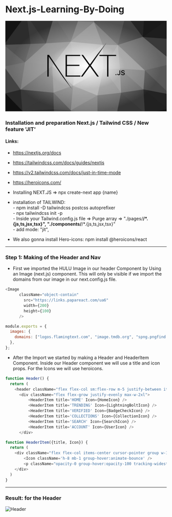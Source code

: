 # Next.js-Learning-By-Doing

![Next](/images/next.jpeg)

### Installation and preparation Next.js / Tailwind CSS / New feature 'JIT' 
#### Links: 
- https://nextjs.org/docs
- https://tailwindcss.com/docs/guides/nextjs
- https://v2.tailwindcss.com/docs/just-in-time-mode
- https://heroicons.com/

- Installing NEXT.JS => npx create-next app {name}
- installation of TAILWIND: <br> - npm install -D tailwindcss postcss autoprefixer
                            <br> - npx tailwindcss init -p
                            <br> - Inside your Tailwind.config.js file => Purge array  => "./pages/**/*.{js,ts,jsx,tsx}",
                              "./components/**/*.{js,ts,jsx,tsx}"
                            <br> - add mode: "jit",
- We also gonna install Hero-icons: npm install @heroicons/react

-----------------------------------------------------------------------------------------------------------------

### Step 1: Making of the Header and Nav

- First we imported the HULU Image in our header Component by Using an Image (next.js) component. This will only be visible if we import the domains from our image in our next.config.js file.
```js
<Image 
      className="object-contain"
        src="https://links.papareact.com/ua6"
        width={200}
        height={100}
      />
```
```js      
module.exports = {
  images: {
    domains: ["logos.flamingtext.com", "image.tmdb.org", "spng.pngfind.com", "banner2.cleanpng.com", "links.papareact.com"],
  },
};
```

- After the Import we started by making a Header and HeaderItem Component. Inside our Header component we will use a title and icon props. For the Icons we will use heroicons.
```js  
function Header() {
  return (
    <header className="flex flex-col sm:flex-row m-5 justify-between items-center h-auto">
      <div className="flex flex-grow justify-evenly max-w-2xl">
          <HeaderItem title='HOME' Icon={HomeIcon} />
          <HeaderItem title='TRENDING' Icon={LightningBoltIcon} />
          <HeaderItem title='VERIFIED' Icon={BadgeCheckIcon} />
          <HeaderItem title='COLLECTIONS' Icon={CollectionIcon} />
          <HeaderItem title='SEARCH' Icon={SearchIcon} />
          <HeaderItem title='ACCOUNT' Icon={UserIcon} />
      </div>
```
```js  
function HeaderItem({title, Icon}) {
  return (
    <div className="flex flex-col items-center cursor-pointer group w-12 sm:w-20 hover:text-white">
        <Icon className='h-8 mb-1 group-hover:animate-bounce' />
        <p className="opacity-0 group-hover:opacity-100 tracking-widest">{title}</p>
    </div>
  )
}
```
-----------------------------------------------------------------------------------------------------------------
### Result: for the Header
![Header](/images/header.jpeg)